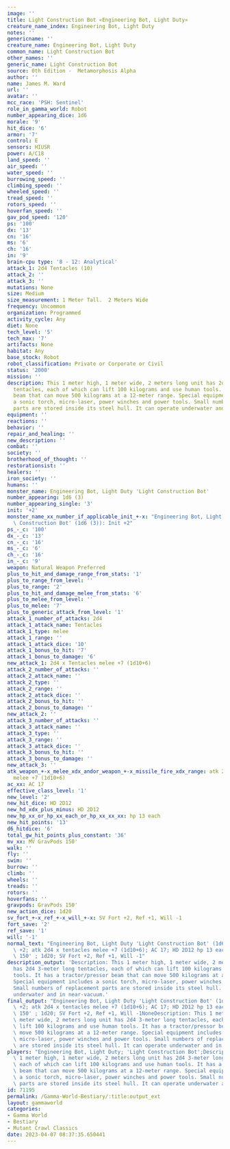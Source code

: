 ```yaml
---
image: ''
title: Light Construction Bot «Engineering Bot, Light Duty»
creature_name_index: Engineering Bot, Light Duty
notes: ''
genericname: ''
creature_name: Engineering Bot, Light Duty
common_name: Light Construction Bot
other_names: ''
generic_name: Light Construction Bot
source: 0th Edition -  Metamorphosis Alpha
author: ''
name: James M. Ward
url: ''
avatar: ''
mcc_race: 'PSH: Sentinel'
role_in_gamma_world: Robot
number_appearing_dice: 1d6
morale: '9'
hit_dice: '6'
armor: '7'
control: E
sensors: HIUSR
power: A/C18
land_speed: ''
air_speed: ''
water_speed: ''
burrowing_speed: ''
climbing_speed: ''
wheeled_speed: ''
tread_speed: ''
rotors_speed: ''
hoverfan_speed: ''
gav_pod_speed: '120'
ps: '100'
dx: '13'
cn: '16'
ms: '6'
ch: '16'
in: '9'
brain-cpu type: '8 - 12: Analytical'
attack_1: 2d4 Tentacles (10)
attack_2: ''
attack_3: ''
mutations: None
size: Medium
size_measurement: 1 Meter Tall.  2 Meters Wide
frequency: Uncommon
organization: Programmed
activity_cycle: Any
diet: None
tech_level: '5'
tech_max: '7'
artifacts: None
habitat: Any
base_stock: Robot
robot_classification: Private or Corporate or Civil
status: '2000'
mission: ''
description: This 1 meter high, 1 meter wide, 2 meters long unit has 2d4 3-meter long
  tentacles, each of which can lift 100 kilograms and use human tools. It has a tractor/pressor
  beam that can move 500 kilograms at a 12-meter range. Special equipment includes
  a sonic torch, micro-laser, power winches and power tools. Small numbers of replacement
  parts are stored inside its steel hull. It can operate underwater and in near-vacuum.
equipment: ''
reactions: ''
behavior: ''
repair_and_healing: ''
new_description: ''
combat: ''
society: ''
brotherhood_of_thought: ''
restorationsist: ''
healers: ''
iron_society: ''
humans: ''
monster_name: Engineering Bot, Light Duty 'Light Construction Bot'
number_appearing: 1d6 (3)
number_appearing_single: '3'
init: '+2'
monster_name_xx_number_if_applicable_init_+-x: "Engineering Bot, Light Duty 'Light\
  \ Construction Bot' (1d6 (3)): Init +2"
ps_-_c: '100'
dx_-_c: '13'
cn_-_c: '16'
ms_-_c: '6'
ch_-_c: '16'
in_-_c: '9'
weapon: Natural Weapon Preferred
plus_to_hit_and_damage_range_from_stats: '1'
plus_to_range_from_level: ''
plus_to_range: '2'
plus_to_hit_and_damage_melee_from_stats: '6'
plus_to_melee_from_level: ''
plus_to_melee: '7'
plus_to_generic_attack_from_level: '1'
attack_1_number_of_attacks: 2d4
attack_1_attack_name: Tentacles
attack_1_type: melee
attack_1_range: ''
attack_1_attack_dice: '10'
attack_1_bonus_to_hit: '7'
attack_1_bonus_to_damage: '6'
new_attack_1: 2d4 x Tentacles melee +7 (1d10+6)
attack_2_number_of_attacks: ''
attack_2_attack_name: ''
attack_2_type: ''
attack_2_range: ''
attack_2_attack_dice: ''
attack_2_bonus_to_hit: ''
attack_2_bonus_to_damage: ''
new_attack_2: ''
attack_3_number_of_attacks: ''
attack_3_attack_name: ''
attack_3_type: ''
attack_3_range: ''
attack_3_attack_dice: ''
attack_3_bonus_to_hit: ''
attack_3_bonus_to_damage: ''
new_attack_3: ''
atk_weapon_+-x_melee_xdx_andor_weapon_+-x_missile_fire_xdx_range: atk 2d4 x tentacles
  melee +7 (1d10+6)
ac_xx: AC 17
effective_class_level: '1'
new_level: '2'
new_hit_dice: HD 2D12
new_hd_xdx_plus_minus: HD 2D12
new_hp_xx_or_hp_xx_each_or_hp_xx_xx_xx: hp 13 each
new_hit_points: '13'
d6_hitdice: '6'
total_gw_hit_points_plus_constant: '36'
mv_xx: MV GravPods 150'
walk: ''
fly: ''
swim: ''
burrow: ''
climb: ''
wheels: ''
treads: ''
rotors: ''
hoverfans: ''
gravpods: GravPods 150'
new_action_dice: 1d20
sv_fort_+-x_ref_+-x_will_+-x: SV Fort +2, Ref +1, Will -1
fort_save: '2'
ref_save: '1'
will: '-1'
normal_text: "Engineering Bot, Light Duty 'Light Construction Bot' (1d6 (3)): Init\
  \ +2; atk 2d4 x tentacles melee +7 (1d10+6); AC 17; HD 2D12 hp 13 each; MV GravPods\
  \ 150' ; 1d20; SV Fort +2, Ref +1, Will -1"
description_output: 'Description: This 1 meter high, 1 meter wide, 2 meters long unit
  has 2d4 3-meter long tentacles, each of which can lift 100 kilograms and use human
  tools. It has a tractor/pressor beam that can move 500 kilograms at a 12-meter range.
  Special equipment includes a sonic torch, micro-laser, power winches and power tools.
  Small numbers of replacement parts are stored inside its steel hull. It can operate
  underwater and in near-vacuum.'
final_output: "Engineering Bot, Light Duty 'Light Construction Bot' (1d6 (3)): Init\
  \ +2; atk 2d4 x tentacles melee +7 (1d10+6); AC 17; HD 2D12 hp 13 each; MV GravPods\
  \ 150' ; 1d20; SV Fort +2, Ref +1, Will -1NoneDescription: This 1 meter high, 1\
  \ meter wide, 2 meters long unit has 2d4 3-meter long tentacles, each of which can\
  \ lift 100 kilograms and use human tools. It has a tractor/pressor beam that can\
  \ move 500 kilograms at a 12-meter range. Special equipment includes a sonic torch,\
  \ micro-laser, power winches and power tools. Small numbers of replacement parts\
  \ are stored inside its steel hull. It can operate underwater and in near-vacuum."
players: "Engineering Bot, Light Duty; 'Light Construction Bot';Description: This\
  \ 1 meter high, 1 meter wide, 2 meters long unit has 2d4 3-meter long tentacles,\
  \ each of which can lift 100 kilograms and use human tools. It has a tractor/pressor\
  \ beam that can move 500 kilograms at a 12-meter range. Special equipment includes\
  \ a sonic torch, micro-laser, power winches and power tools. Small numbers of replacement\
  \ parts are stored inside its steel hull. It can operate underwater and in near-vacuum.|"
id: 71195
permalink: /Gamma-World-Bestiary/:title:output_ext
layout: gammaworld
categories:
- Gamma World
- Bestiary
- Mutant Crawl Classics
date: 2023-04-07 08:37:35.650441
---
```

